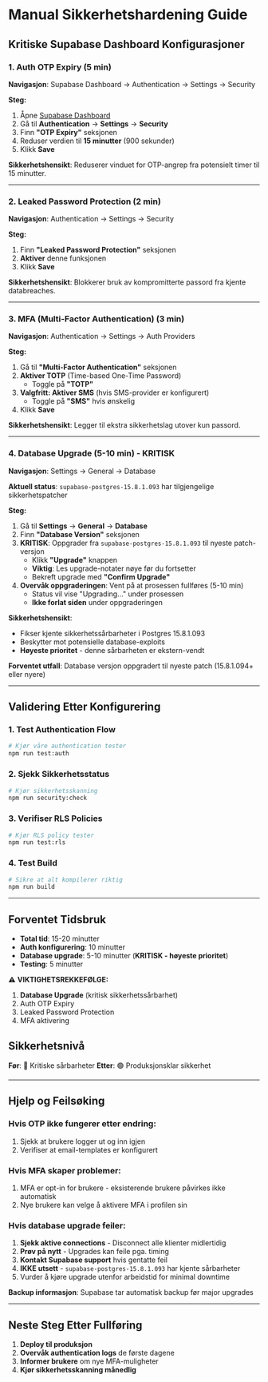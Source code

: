 # Manual Sikkerhetshardening Guide

## Kritiske Supabase Dashboard Konfigurasjoner

### 1. Auth OTP Expiry (5 min)

**Navigasjon**: Supabase Dashboard → Authentication → Settings → Security

**Steg:**
1. Åpne [Supabase Dashboard](https://supabase.com/dashboard/project/kkazhcihooovsuwravhs/auth/policies)
2. Gå til **Authentication** → **Settings** → **Security**
3. Finn **"OTP Expiry"** seksjonen
4. Reduser verdien til **15 minutter** (900 sekunder)
5. Klikk **Save**

**Sikkerhetshensikt**: Reduserer vinduet for OTP-angrep fra potensielt timer til 15 minutter.

---

### 2. Leaked Password Protection (2 min)

**Navigasjon**: Authentication → Settings → Security

**Steg:**
1. Finn **"Leaked Password Protection"** seksjonen
2. **Aktiver** denne funksjonen
3. Klikk **Save**

**Sikkerhetshensikt**: Blokkerer bruk av kompromitterte passord fra kjente databreaches.

---

### 3. MFA (Multi-Factor Authentication) (3 min)

**Navigasjon**: Authentication → Settings → Auth Providers

**Steg:**
1. Gå til **"Multi-Factor Authentication"** seksjonen
2. **Aktiver TOTP** (Time-based One-Time Password)
   - Toggle på **"TOTP"**
3. **Valgfritt: Aktiver SMS** (hvis SMS-provider er konfigurert)
   - Toggle på **"SMS"** hvis ønskelig
4. Klikk **Save**

**Sikkerhetshensikt**: Legger til ekstra sikkerhetslag utover kun passord.

---

### 4. Database Upgrade (5-10 min) - **KRITISK**

**Navigasjon**: Settings → General → Database

**Aktuell status**: `supabase-postgres-15.8.1.093` har tilgjengelige sikkerhetspatcher

**Steg:**
1. Gå til **Settings** → **General** → **Database**
2. Finn **"Database Version"** seksjonen
3. **KRITISK**: Oppgrader fra `supabase-postgres-15.8.1.093` til nyeste patch-versjon
   - Klikk **"Upgrade"** knappen
   - **Viktig**: Les upgrade-notater nøye før du fortsetter
   - Bekreft upgrade med **"Confirm Upgrade"**
4. **Overvåk oppgraderingen**: Vent på at prosessen fullføres (5-10 min)
   - Status vil vise "Upgrading..." under prosessen
   - **Ikke forlat siden** under oppgraderingen

**Sikkerhetshensikt**: 
- Fikser kjente sikkerhetssårbarheter i Postgres 15.8.1.093
- Beskytter mot potensielle database-exploits
- **Høyeste prioritet** - denne sårbarheten er ekstern-vendt

**Forventet utfall**: Database versjon oppgradert til nyeste patch (15.8.1.094+ eller nyere)

---

## Validering Etter Konfigurering

### 1. Test Authentication Flow
```bash
# Kjør våre authentication tester
npm run test:auth
```

### 2. Sjekk Sikkerhetsstatus
```bash
# Kjør sikkerhetsskanning
npm run security:check
```

### 3. Verifiser RLS Policies
```bash
# Kjør RLS policy tester  
npm run test:rls
```

### 4. Test Build
```bash
# Sikre at alt kompilerer riktig
npm run build
```

---

## Forventet Tidsbruk
- **Total tid**: 15-20 minutter
- **Auth konfigurering**: 10 minutter
- **Database upgrade**: 5-10 minutter (**KRITISK - høyeste prioritet**)
- **Testing**: 5 minutter

⚠️ **VIKTIGHETSREKKEFØLGE:**
1. **Database Upgrade** (kritisk sikkerhetssårbarhet)
2. Auth OTP Expiry  
3. Leaked Password Protection
4. MFA aktivering

## Sikkerhetsnivå
**Før**: 🔴 Kritiske sårbarheter
**Etter**: 🟢 Produksjonsklar sikkerhet

---

## Hjelp og Feilsøking

### Hvis OTP ikke fungerer etter endring:
1. Sjekk at brukere logger ut og inn igjen
2. Verifiser at email-templates er konfigurert

### Hvis MFA skaper problemer:
1. MFA er opt-in for brukere - eksisterende brukere påvirkes ikke automatisk
2. Nye brukere kan velge å aktivere MFA i profilen sin

### Hvis database upgrade feiler:
1. **Sjekk aktive connections** - Disconnect alle klienter midlertidig
2. **Prøv på nytt** - Upgrades kan feile pga. timing
3. **Kontakt Supabase support** hvis gentatte feil
4. **IKKE utsett** - `supabase-postgres-15.8.1.093` har kjente sårbarheter
5. Vurder å kjøre upgrade utenfor arbeidstid for minimal downtime

**Backup informasjon**: Supabase tar automatisk backup før major upgrades

---

## Neste Steg Etter Fullføring

1. **Deploy til produksjon**
2. **Overvåk authentication logs** de første dagene
3. **Informer brukere** om nye MFA-muligheter
4. **Kjør sikkerhetsskanning månedlig**